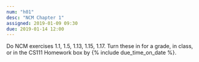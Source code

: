 ```yaml
---
num: "h01"
desc: "NCM Chapter 1"
assigned: 2019-01-09 09:30
due: 2019-01-14 12:00
---
```


Do NCM exercises 1.1, 1.5, 1.13, 1.15, 1.17.  Turn these in for a grade, in class,
or in the CS111 Homework box by {% include due_time_on_date %}.

